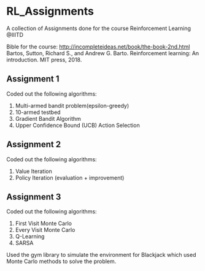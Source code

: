 # RL_Assignments
A collection of Assignments done for the course Reinforcement Learning @IIITD

Bible for the course: http://incompleteideas.net/book/the-book-2nd.html
Bartos, Sutton, Richard S., and Andrew G. Barto. Reinforcement learning: An introduction. MIT press, 2018.

## Assignment 1
Coded out the following algorithms:
1. Multi-armed bandit problem(epsilon-greedy)
2. 10-armed testbed
3. Gradient Bandit Algorithm
4. Upper Confidence Bound (UCB) Action Selection

## Assignment 2
Coded out the following algorithms:
1. Value Iteration
2. Policy Iteration (evaluation + improvement)

## Assignment 3
Coded out the following algorithms:
1. First Visit Monte Carlo
2. Every Visit Monte Carlo
3. Q-Learning
4. SARSA

Used the gym library to simulate the environment for Blackjack which used Monte Carlo methods to solve the problem.




